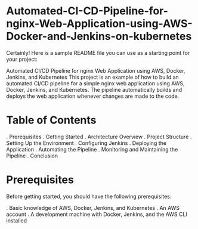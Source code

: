 # Automated-CI-CD-Pipeline-for-nginx-Web-Application-using-AWS-Docker-and-Jenkins-on-kubernetes

Certainly! Here is a sample README file you can use as a starting point for your project:

Automated CI/CD Pipeline for nginx Web Application using AWS, Docker, Jenkins, and Kubernetes
This project is an example of how to build an automated CI/CD pipeline for a simple nginx web application using AWS, Docker, Jenkins, and Kubernetes. The pipeline automatically builds and deploys the web application whenever changes are made to the code.

# Table of Contents

. Prerequisites
. Getting Started
. Architecture Overview
. Project Structure
. Setting Up the Environment
. Configuring Jenkins
. Deploying the Application
. Automating the Pipeline
. Monitoring and Maintaining the Pipeline
. Conclusion


# Prerequisites

Before getting started, you should have the following prerequisites:

. Basic knowledge of AWS, Docker, Jenkins, and Kubernetes
. An AWS account
. A development machine with Docker, Jenkins, and the AWS CLI installed
